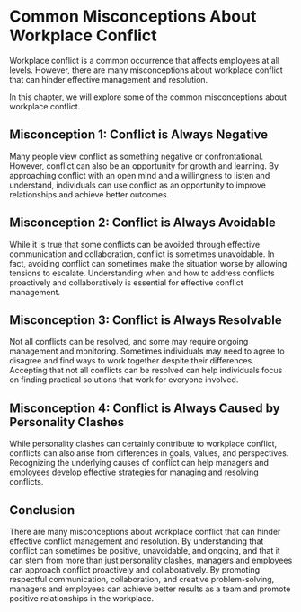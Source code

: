 Common Misconceptions About Workplace Conflict
=======================================================================

Workplace conflict is a common occurrence that affects employees at all levels. However, there are many misconceptions about workplace conflict that can hinder effective management and resolution.

In this chapter, we will explore some of the common misconceptions about workplace conflict.

Misconception 1: Conflict is Always Negative
--------------------------------------------

Many people view conflict as something negative or confrontational. However, conflict can also be an opportunity for growth and learning. By approaching conflict with an open mind and a willingness to listen and understand, individuals can use conflict as an opportunity to improve relationships and achieve better outcomes.

Misconception 2: Conflict is Always Avoidable
---------------------------------------------

While it is true that some conflicts can be avoided through effective communication and collaboration, conflict is sometimes unavoidable. In fact, avoiding conflict can sometimes make the situation worse by allowing tensions to escalate. Understanding when and how to address conflicts proactively and collaboratively is essential for effective conflict management.

Misconception 3: Conflict is Always Resolvable
----------------------------------------------

Not all conflicts can be resolved, and some may require ongoing management and monitoring. Sometimes individuals may need to agree to disagree and find ways to work together despite their differences. Accepting that not all conflicts can be resolved can help individuals focus on finding practical solutions that work for everyone involved.

Misconception 4: Conflict is Always Caused by Personality Clashes
-----------------------------------------------------------------

While personality clashes can certainly contribute to workplace conflict, conflicts can also arise from differences in goals, values, and perspectives. Recognizing the underlying causes of conflict can help managers and employees develop effective strategies for managing and resolving conflicts.

Conclusion
----------

There are many misconceptions about workplace conflict that can hinder effective conflict management and resolution. By understanding that conflict can sometimes be positive, unavoidable, and ongoing, and that it can stem from more than just personality clashes, managers and employees can approach conflict proactively and collaboratively. By promoting respectful communication, collaboration, and creative problem-solving, managers and employees can achieve better results as a team and promote positive relationships in the workplace.
